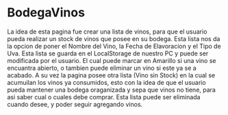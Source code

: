 # BodegaVinos

La idea de esta pagina fue crear una lista de vinos, para que el usuario pueda realizar un stock de vinos que posee en su bodega. Esta lista nos da la opcion de poner el Nombre del Vino, la Fecha de Elavoracion y el Tipo de Uva.
Esta lista se guarda en el LocalStorage de nuestro PC y puede ser modificada por el usuario. El cual puede marcar en Amarillo si una vino se encuantra abierto, o tambien puede eliminar un vino si este ya se a acabado.
A su vez la pagina posee otra lista (Vino sin Stock) en la cual se acumuilan los vinos ya consumidos, esto con la idea de que el usuario pueda mantener una bodega oraganizada y sepa que vinos no tiene, para asi saber cual o cuales debe comprar.
Esta lista puede ser eliminada cuando desee, y poder seguir agregando vinos.
